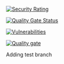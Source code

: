 [![Security Rating](https://sonarcloud.io/api/project_badges/measure?project=simon-test-setup_test-setup&metric=security_rating)](https://sonarcloud.io/summary/new_code?id=simon-test-setup_test-setup)

[![Quality Gate Status](https://sonarcloud.io/api/project_badges/measure?project=simon-test-setup_test-setup&metric=alert_status)](https://sonarcloud.io/summary/new_code?id=simon-test-setup_test-setup)

[![Vulnerabilities](https://sonarcloud.io/api/project_badges/measure?project=simon-test-setup_test-setup&metric=vulnerabilities)](https://sonarcloud.io/summary/new_code?id=simon-test-setup_test-setup)

[![Quality gate](https://sonarcloud.io/api/project_badges/quality_gate?project=simon-test-setup_test-setup)](https://sonarcloud.io/summary/new_code?id=simon-test-setup_test-setup)

Adding test branch 